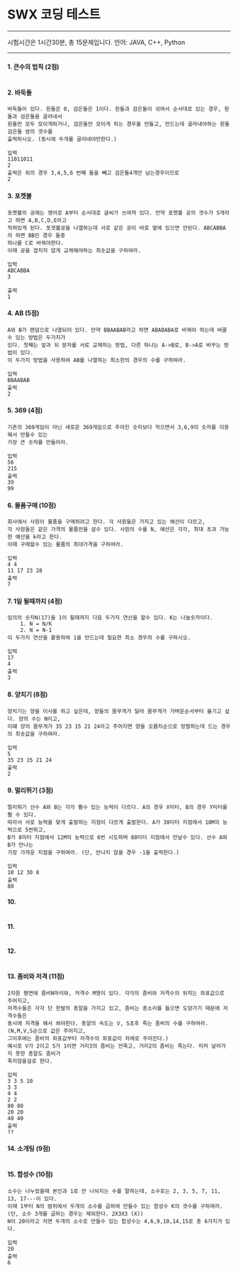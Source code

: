 # SWX 코딩 테스트

------

시험시간은 1시간30분, 총 15문제입니다. 언어: JAVA, C++, Python

------

#### 1. 큰수의 법칙 (2점)

```

```



#### 2. 바둑돌 

```
바둑돌이 있다. 흰돌은 0, 검은돌은 1이다. 흰돌과 검은돌이 섞여서 순서대로 있는 경우, 흰돌과 검은돌을 골라내서
흰돌만 모두 모이게하거나, 검은돌만 모이게 하는 경우를 만들고, 만드는데 골라내야하는 흰돌검은돌 쌍의 갯수를 
출력하시오. (동시에 두개를 골라내야만한다.)

입력
11011011
2
출력은 위의 경우 3,4,5,6 번째 돌을 빼고 검은돌4개만 남는경우이므로
2
```



#### 3. 포켓볼

```
포켓볼의 공에는 영어로 A부터 순서대로 글씨가 쓰여져 있다. 만약 포켓볼 공의 갯수가 5개라고 하면 A,B,C,D,E라고
적혀있게 된다. 포겟볼공을 나열하는데 서로 같은 공이 바로 옆에 있으면 안된다. ABCABBA라 하면 BB인 경우 둘중
하나를 C로 바꿔야한다.
이때 공을 겹치지 않게 교체해야하는 최솟값을 구하여라.

입력
ABCABBA
3

출력
1
```



#### 4. AB (5점)

```
A와 B가 랜덤으로 나열되어 있다. 만약 BBAABAB라고 하면 ABABABA로 바꿔야 하는데 바꿀수 있는 방법은 두가지가 
있다. 첫째는 앞과 뒤 문자를 서로 교체하는 방법, 다른 하나는 A->B로, B->A로 바꾸는 방법이 있다. 
이 두가지 방법을 사용하여 AB를 나열하는 최소한의 경우의 수를 구하여라.

입력
BBAABAB
출력
2
```



#### 5. 369 (4점)

```
기존의 369게임이 아닌 새로운 369게임으로 주어진 숫자보다 작으면서 3,6,9의 숫자를 이용해서 만들수 있는 
가장 큰 숫자를 만들어라.

입력
56
215
출력
39
99
```



#### 6. 물품구매 (10점)

```
회사에서 사원이 물품을 구매하려고 한다. 각 사원들은 가지고 있는 예산이 다르고, 
각 사원들은 같은 가격의 물품만을 살수 있다. 사원의 수를 N, 예산은 각각, 최대 초과 가능한 예산을 k라고 한다.
이때 구매할수 있는 물품의 최대가격을 구하여라.

입력
4 4
11 17 23 28
출력
7
```



#### 7. 1일 될때까지 (4점)

```
임의의 숫자N(17)을 1이 될때까지 다음 두가지 연산을 할수 있다. K는 나눌숫자이다.
	1. N = N/K
	2. N = N-1
이 두가지 연산을 활용하여 1을 만드는데 필요한 최소 경우의 수를 구하시오.

입력
17
4
출력
3
```



#### 8. 양치기 (8점)

```
양치기는 양을 이사를 하고 싶은데, 양들의 몸무게가 달라 몸무게가 가벼운순서부터 옮기고 싶다. 양의 수는 N이고,
이떄 양의 몸무게가 35 23 15 21 24라고 주어지면 양을 오름차순으로 정렬하는데 드는 경우의 최솟값을 구하여라.

입력
5
35 23 15 21 24
출력
2
```



#### 9. 멀리뛰기 (3점)

```
멀리뛰기 선수 A와 B는 각각 뛸수 있는 능력이 다르다. A의 경우 X미터, B의 경우 Y미터를 뛸 수 있다. 
따라서 서로 능력을 맞게 출발하는 지점이 다르게 출발한다. A가 30미터 지점에서 10M의 능력으로 5번뛰고,
B가 8미터 지점에서 12M의 능력으로 6번 시도하며 80미터 지점에서 만날수 있다. 선수 A와 B가 만나는 
가장 가까운 지점을 구하여라. (단, 만나지 않을 경우 -1을 출력한다.)

입력
10 12 30 8
출력
80
```



#### 10. 

```

```



#### 11.

```

```



#### 12. 

```

```



#### 13. 좀비와 저격 (11점)

```
2차원 평면에 좀비N마리와, 저격수 M명이 있다. 각각의 좀비와 저격수의 위치는 좌표값으로 주어지고, 
저격수들은 각각 단 한발의 총알을 가지고 있고, 좀비는 총소리를 들으면 도망가기 때문에 저격수들은 
동시에 저격을 해서 쏴야한다. 총알의 속도는 V, S초후 죽는 좀비의 수를 구하여라. (N,M,V,S순으로 값은 주어지고,
그이후에는 좀비의 좌표값부터 저격수의 좌표값이 차례로 주어진다.)
예시로 V가 2이고 S가 1이면 거리3의 좀비는 안죽고, 거리2의 좀비는 죽는다. 미처 날라가지 못한 총알도 좀비가 
죽지않을걸로 한다.

입력
3 3 5 10
3 3
4 4
2 2
80 80 
20 20
40 40
출력
??
```



#### 14. 소개팅 (9점)

```

```



#### 15. 합성수 (10점)

```
소수는 나누었을때 본인과 1로 만 나눠지는 수를 말하는데, 소수로는 2, 3, 5, 7, 11, 13, 17---이 있다. 
이때 1부터 N의 범위에서 두개의 소수를 곱하여 만들수 있는 함성수 K의 갯수를 구하여라. 
(단, 소수 3개를 곱하는 경우는 제외한다. 2X3X3 (X))
N이 20이라고 치면 두개의 소수로 만들수 있는 합성수는 4,6,9,10,14,15로 총 6가지가 있다.

입력
20
출력
6
```